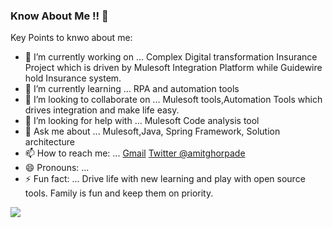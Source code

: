 ### Know About Me !! 👋

Key Points to knwo about me:

- 🔭 I’m currently working on ... Complex Digital transformation Insurance Project which is driven by Mulesoft Integration Platform while Guidewire hold Insurance system.
- 🌱 I’m currently learning ... RPA and automation tools
- 👯 I’m looking to collaborate on ... Mulesoft tools,Automation Tools which drives integration and make life easy.
- 🤔 I’m looking for help with ... Mulesoft Code analysis tool
- 💬 Ask me about ... Mulesoft,Java, Spring Framework, Solution architecture
- 📫 How to reach me: ... [Gmail](ghorpade.a.g@gmail.com)  [Twitter @amitghorpade](https://twitter.com/amitghorpade)
- 😄 Pronouns: ... 
- ⚡ Fun fact: ... Drive life with new learning and play with open source tools. Family is fun and keep them on priority.

<img src="https://github-readme-stats.vercel.app/api?username=macrocks&&show_icons=true&title_color=ffffff&icon_color=bb2acf&text_color=daf7dc&bg_color=151515"/>
